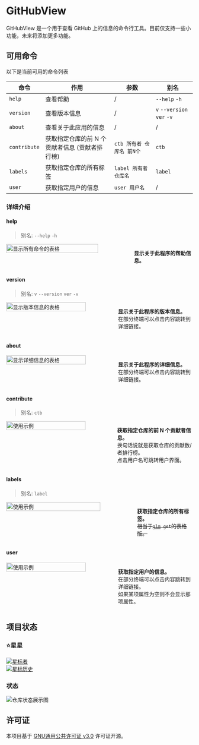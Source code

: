 # GitHubView

GitHubView 是一个用于查看 GitHub 上的信息的命令行工具。目前仅支持一些小功能，未来将添加更多功能。

## 可用命令

以下是当前可用的命令列表  

| 命令 | 作用 | 参数 | 别名 |
|-----|-----|-----|-----|
| `help` | 查看帮助 | / | `--help` `-h` |
| `version` | 查看版本信息 | / | `v` `--version` `ver` `-v` |
| `about` | 查看关于此应用的信息 | / | / |
| `contribute` | 获取指定仓库的前 N 个贡献者信息 (贡献者排行榜) | `ctb 所有者 仓库名 前N个` | `ctb` |
| `labels` | 获取指定仓库的所有标签 | `label 所有者 仓库名` | `label` |
| `user` | 获取指定用户的信息 | `user 用户名` | / |

### 详细介绍
#### help
> 别名: `--help` `-h`  

<div style="display: flex; gap: 15px;">
  <img src="https://duckduckstudio.github.io/GitHubView/images/README/help.png" alt="显示所有命令的表格" style="height: 75%; width: 75%;">
  <p><strong>显示关于此程序的帮助信息。</strong></p>
</div>

#### version
> 别名: `v` `--version` `ver` `-v`  

<div style="display: flex; gap: 15px;">
  <img src="https://duckduckstudio.github.io/GitHubView/images/README/version.png" alt="显示版本信息的表格" style="height: 75%; width: 75%;">
  <p><strong>显示关于此程序的版本信息。</strong><br>在部分终端可以点击内容跳转到详细链接。</p>
</div>

#### about
<div style="display: flex; gap: 15px;">
  <img src="https://duckduckstudio.github.io/GitHubView/images/README/about.png" alt="显示详细信息的表格" style="height: 75%; width: 75%;">
  <p><strong>显示关于此程序的详细信息。</strong><br>在部分终端可以点击内容跳转到详细链接。</p>
</div>

#### contribute
> 别名: `ctb`  

<div style="display: flex; gap: 15px;">
  <img src="https://duckduckstudio.github.io/GitHubView/images/README/contribute.png" alt="使用示例" style="height: 75%; width: 75%;">
  <p><strong>获取指定仓库的前 N 个贡献者信息。</strong><br>换句话说就是获取仓库的贡献数/者排行榜。<br>点击用户名可跳转用户界面。</p>
</div>

#### labels
> 别名: `label`  

<div style="display: flex; gap: 15px;">
  <img src="https://duckduckstudio.github.io/GitHubView/images/README/labels.png" alt="使用示例" style="height: 75%; width: 75%;">
  <p><strong>获取指定仓库的所有标签。</strong><br><del>相当于<code><a href="https://github.com/DuckDuckStudio/GitHub-Labels-Manager" target="_blank">glm</a> get</code>的表格版。</del></p>
</div>

#### user

<div style="display: flex; gap: 15px;">
  <img src="https://duckduckstudio.github.io/GitHubView/images/README/user.png" alt="使用示例" style="height: 75%; width: 75%;">
  <p><strong>获取指定用户的信息。</strong><br>在部分终端可以点击内容跳转到详细链接。<br>如果某项属性为空则不会显示那项属性。</p>
</div>

## 项目状态
### ⭐星星
[![星标者](https://reporoster.com/stars/DuckDuckStudio/GitHubView)](https://github.com/DuckDuckStudio/GitHubView/stargazers)  
[![星标历史](https://api.star-history.com/svg?repos=DuckDuckStudio/GitHubView&type=Date)](https://star-history.com/#DuckDuckStudio/GitHubView&Date)

### 状态
![仓库状态展示图](https://repobeats.axiom.co/api/embed/a2154e530ad59472054c1230b08ea3efa8d129f7.svg)

## 许可证
本项目基于 [GNU通用公共许可证 v3.0](LICENSE.txt) 许可证开源。  
